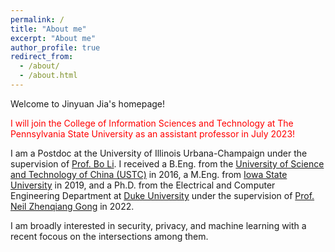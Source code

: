 ```yaml
---
permalink: /
title: "About me"
excerpt: "About me"
author_profile: true
redirect_from: 
  - /about/
  - /about.html
---
```


Welcome to Jinyuan Jia's homepage!

<span style="color:red">I will join the College of Information Sciences and Technology at The Pennsylvania State University as an assistant professor in July 2023!
</span>

I am a Postdoc at the University
of Illinois Urbana-Champaign under the supervision of [Prof. Bo Li](https://aisecure.github.io/). I received a B.Eng. from the [University of Science and Technology of China (USTC)](https://ustc.edu.cn) in 2016, a M.Eng. from [Iowa State University](https://iastate.edu) in 2019, and a Ph.D. from the Electrical and Computer Engineering Department at [Duke University](https://duke.edu) under the supervision of [Prof. Neil Zhenqiang Gong](https://people.duke.edu/~zg70/) in 2022.

I am broadly interested in security, privacy, and machine learning with a recent focous on the intersections among them.
